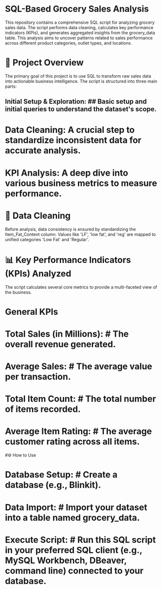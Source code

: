 # SQL-Based Grocery Sales Analysis

This repository contains a comprehensive SQL script for analyzing grocery sales data. The script performs data cleaning, calculates key performance indicators (KPIs), and generates aggregated insights from the grocery_data table. This analysis aims to uncover patterns related to sales performance across different product categories, outlet types, and locations.
# 🚀  Project Overview
The primary goal of this project is to use SQL to transform raw sales data into actionable business intelligence. The script is structured into three main parts:
## Initial Setup & Exploration: ##  Basic setup and initial queries to understand the dataset's scope.
# Data Cleaning: A crucial step to standardize inconsistent data for accurate analysis.
# KPI Analysis: A deep dive into various business metrics to measure performance.
# 🔧 Data Cleaning 
Before analysis, data consistency is ensured by standardizing the Item_Fat_Content column. Values like 'LF', 'low fat', and 'reg' are mapped to unified categories 'Low Fat' and 'Regular'.

# 📊 Key Performance Indicators (KPIs) Analyzed # 

The script calculates several core metrics to provide a multi-faceted view of the business.
# General KPIs
# Total Sales (in Millions): # The overall revenue generated.
# Average Sales: # The average value per transaction.
# Total Item Count: # The total number of items recorded.
# Average Item Rating: # The average customer rating across all items.

#⚙️ How to Use

# Database Setup: # Create a database (e.g., Blinkit).
# Data Import: # Import your dataset into a table named grocery_data.
# Execute Script: # Run this SQL script in your preferred SQL client (e.g., MySQL Workbench, DBeaver, command line) connected to your database.
